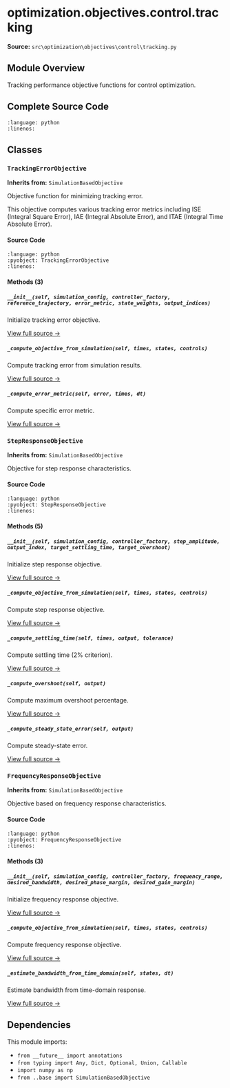 # optimization.objectives.control.tracking

**Source:** `src\optimization\objectives\control\tracking.py`

## Module Overview

Tracking performance objective functions for control optimization.

## Complete Source Code

```{literalinclude} ../../../src/optimization/objectives/control/tracking.py
:language: python
:linenos:
```



## Classes

### `TrackingErrorObjective`

**Inherits from:** `SimulationBasedObjective`

Objective function for minimizing tracking error.

This objective computes various tracking error metrics including
ISE (Integral Square Error), IAE (Integral Absolute Error),
and ITAE (Integral Time Absolute Error).

#### Source Code

```{literalinclude} ../../../src/optimization/objectives/control/tracking.py
:language: python
:pyobject: TrackingErrorObjective
:linenos:
```

#### Methods (3)

##### `__init__(self, simulation_config, controller_factory, reference_trajectory, error_metric, state_weights, output_indices)`

Initialize tracking error objective.

[View full source →](#method-trackingerrorobjective-__init__)

##### `_compute_objective_from_simulation(self, times, states, controls)`

Compute tracking error from simulation results.

[View full source →](#method-trackingerrorobjective-_compute_objective_from_simulation)

##### `_compute_error_metric(self, error, times, dt)`

Compute specific error metric.

[View full source →](#method-trackingerrorobjective-_compute_error_metric)



### `StepResponseObjective`

**Inherits from:** `SimulationBasedObjective`

Objective for step response characteristics.

#### Source Code

```{literalinclude} ../../../src/optimization/objectives/control/tracking.py
:language: python
:pyobject: StepResponseObjective
:linenos:
```

#### Methods (5)

##### `__init__(self, simulation_config, controller_factory, step_amplitude, output_index, target_settling_time, target_overshoot)`

Initialize step response objective.

[View full source →](#method-stepresponseobjective-__init__)

##### `_compute_objective_from_simulation(self, times, states, controls)`

Compute step response objective.

[View full source →](#method-stepresponseobjective-_compute_objective_from_simulation)

##### `_compute_settling_time(self, times, output, tolerance)`

Compute settling time (2% criterion).

[View full source →](#method-stepresponseobjective-_compute_settling_time)

##### `_compute_overshoot(self, output)`

Compute maximum overshoot percentage.

[View full source →](#method-stepresponseobjective-_compute_overshoot)

##### `_compute_steady_state_error(self, output)`

Compute steady-state error.

[View full source →](#method-stepresponseobjective-_compute_steady_state_error)



### `FrequencyResponseObjective`

**Inherits from:** `SimulationBasedObjective`

Objective based on frequency response characteristics.

#### Source Code

```{literalinclude} ../../../src/optimization/objectives/control/tracking.py
:language: python
:pyobject: FrequencyResponseObjective
:linenos:
```

#### Methods (3)

##### `__init__(self, simulation_config, controller_factory, frequency_range, desired_bandwidth, desired_phase_margin, desired_gain_margin)`

Initialize frequency response objective.

[View full source →](#method-frequencyresponseobjective-__init__)

##### `_compute_objective_from_simulation(self, times, states, controls)`

Compute frequency response objective.

[View full source →](#method-frequencyresponseobjective-_compute_objective_from_simulation)

##### `_estimate_bandwidth_from_time_domain(self, states, dt)`

Estimate bandwidth from time-domain response.

[View full source →](#method-frequencyresponseobjective-_estimate_bandwidth_from_time_domain)



## Dependencies

This module imports:

- `from __future__ import annotations`
- `from typing import Any, Dict, Optional, Union, Callable`
- `import numpy as np`
- `from ..base import SimulationBasedObjective`
